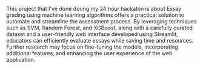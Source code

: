 This project that I've done during my 24 hour hackaton is about
Essay grading using machine learning algorithms offers a practical solution to
automate and streamline the assessment process. By leveraging techniques such as SVM,
Random Forest, and XGBoost, along with a carefully curated dataset and a user-friendly web
interface developed using Streamlit, educators can efficiently evaluate essays while saving time
and resources. Further research may focus on fine-tuning the models, incorporating additional
features, and enhancing the user experience of the web application.
